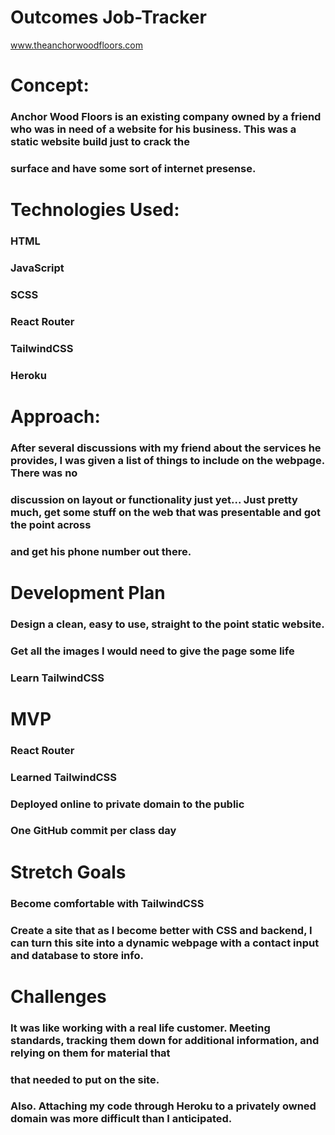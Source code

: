 # Outcomes Job-Tracker
www.theanchorwoodfloors.com 
<h1> Concept:
<h3> Anchor Wood Floors is an existing company owned by a friend who was in need of a website for his business. This was a static website build just to crack the
<h3> surface and have some sort of internet presense. 
<h1> Technologies Used:
<h3> HTML
<h3> JavaScript
<h3> SCSS
<h3> React Router
<h3> TailwindCSS
<h3> Heroku

<h1>Approach:
<h3> After several discussions with my friend about the services he provides, I was given a list of things to include on the webpage. There was no 
<h3> discussion on layout or functionality just yet... Just pretty much, get some stuff on the web that was presentable and got the point across
<h3> and get his phone number out there.

<h1>Development Plan
<h3> Design a clean, easy to use, straight to the point static website.
<h3> Get all the images I would need to give the page some life 
<h3> Learn TailwindCSS

<h1> MVP
<h3> React Router
<h3> Learned TailwindCSS
<h3> Deployed online to private domain to the public
<h3> One GitHub commit per class day


<h1>Stretch Goals
<h3> Become comfortable with TailwindCSS
<h3> Create a site that as I become better with CSS and backend, I can turn this site into a dynamic webpage with a contact input and database to store info.

<h1>Challenges
<h3> It was like working with a real life customer. Meeting standards, tracking them down for additional information, and relying on them for material that
<h3> that needed to put on the site.
<h3> Also. Attaching my code through Heroku to a privately owned domain was more difficult than I anticipated.
